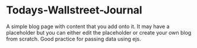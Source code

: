 # Todays-Wallstreet-Journal
A simple blog page with content that you add onto it. It may have a placeholder but you can either edit the placeholder or create your own blog from scratch. Good practice for passing data using ejs.

